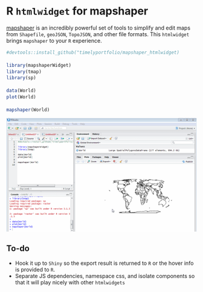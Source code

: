 # R `htmlwidget` for mapshaper

[mapshaper](https://github.com/mbloch/mapshaper) is an incredibly powerful set of tools to simplify and edit maps from `Shapefile`, `geoJSON`, `TopoJSON`, and other file formats.  This `htmlwidget` brings `mapshaper` to your `R` experience.

```r
#devtools::install_github("timelyportfolio/mapshaper_htmlwidget)

library(mapshaperWidget)
library(tmap)
library(sp)

data(World)
plot(World)

mapshaper(World)
```

![screenshot of mapshaper](images/screencast.gif)

## To-do

- Hook it up to `Shiny` so the export result is returned to `R` or the hover info is provided to `R`.
- Separate JS dependencies, namespace css, and isolate components so that it will play nicely with other `htmlwidgets`
